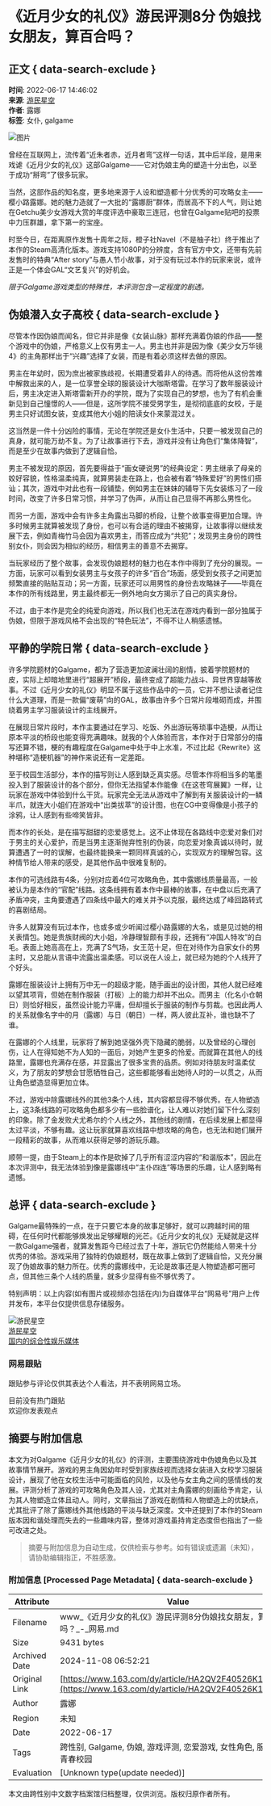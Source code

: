 # 《近月少女的礼仪》游民评测8分 伪娘找女朋友，算百合吗？

## 正文 { data-search-exclude }


**时间**: 2022-06-17 14:46:02  
**来源**: [游民星空](https://www.163.com/dy/media/T1502267589752.html)  
**作者**: 露娜  
**标签**: 女仆, galgame  

![图片](https://static.ws.126.net/163/f2e/dy_media/dy_media/static/images/ipLocation.f6d00eb.svg)

曾经在互联网上，流传着“近朱者赤，近月者弯”这样一句话，其中后半段，是用来戏谑《近月少女的礼仪》这部Galgame——它对伪娘主角的塑造十分出色，以至于成功“掰弯”了很多玩家。

当然，这部作品的知名度，更多地来源于人设和塑造都十分优秀的可攻略女主——樱小路露娜。她的魅力造就了一大批的“露娜厨”群体，而居高不下的人气，则让她在Getchu美少女游戏大赏的年度评选中豪取三连冠，也曾在Galgame贴吧的投票中力压群雄，拿下第一的宝座。

时至今日，在距离原作发售十周年之际，橙子社Navel（不是柚子社）终于推出了本作的Steam高清化版本。游戏支持1080P的分辨度，含有官方中文，还带有先前发售时的特典“After story”与愚人节小故事，对于没有玩过本作的玩家来说，或许正是一个体会GAL“文艺复兴”的好机会。

*限于Galgame游戏类型的特殊性，本评测包含一定程度的剧透。*

## 伪娘潜入女子高校 { data-search-exclude }

尽管本作因伪娘而闻名，但它并非是像《女装山脉》那样充满着伪娘的作品——整个游戏中的伪娘，严格意义上仅有男主一人。男主也并非是因为像《美少女万华镜4》的主角那样出于“兴趣”选择了女装，而是有着必须这样去做的原因。

男主在年幼时，因为庶出被家族歧视，长期遭受着非人的待遇。而将他从这份苦难中解救出来的人，是一位享誉全球的服装设计大咖斯塔雷。在学习了数年服装设计后，男主决定进入斯塔雷新开办的学院，既为了实现自己的梦想，也为了有机会重新见到自己憧憬的人——但是，这所学院不接受男学生，是彻彻底底的女校，于是男主只好试图女装，变成其他大小姐的陪读女仆来蒙混过关。

这当然是一件十分凶险的事情，无论在学院还是女仆生活中，只要一被发现自己的真身，就可能万劫不复。为了让故事进行下去，游戏并没有让角色们“集体降智”，而是至少在故事内做到了逻辑自恰。

男主不被发现的原因，首先要得益于“画女硬说男”的经典设定：男主继承了母亲的姣好容貌，性格温柔纯真，就算男装走在路上，也会被有着“特殊爱好”的男性们搭讪；其次，游戏中对此也有一段铺垫，例如男主在妹妹的辅导下先女装练习了一段时间，改变了许多日常习惯，并学习了伪声，从而让自己显得不再那么男性化。

而另一方面，游戏中会有许多主角露出马脚的桥段，让整个故事变得更加合理。许多时候男主就算被发现了身份，也可以有合适的理由不被揭穿，让故事得以继续发展下去，例如青梅竹马会因为喜欢男主，而答应成为“共犯”；发现男主身份的跨性别女仆，则会因为相似的经历，相信男主的善意不去揭穿。

当玩家经历了整个故事，会发现伪娘题材的魅力也在本作中得到了充分的展现。一方面，玩家可以看到女装男主与女孩子的许多“百合”场面，感受到女孩子之间更加频繁直接的贴贴互动；另一方面，玩家还可以用男性的身份去攻略妹子——毕竟在本作的所有线路里，男主最终都无一例外地向女方揭示了自己的真实身份。

不过，由于本作是完全的纯爱向游戏，所以我们也无法在游戏内看到一部分独属于伪娘，但限于游戏风格不会出现的“特色玩法”，不得不让人稍感遗憾。

## 平静的学院日常 { data-search-exclude }

许多学院题材的Galgame，都为了营造更加波澜壮阔的剧情，披着学院题材的皮，实际上却暗地里进行“超展开”桥段，最终变成了超能力战斗、异世界穿越等故事。不过《近月少女的礼仪》明显不属于这些作品中的一员，它并不想让读者记住什么大道理，而是一款偏“废萌”向的GAL，故事由许多个日常片段堆砌而成，并围绕着男主学习服装设计的主线展开。

在展现日常片段时，本作主要通过在学习、吃饭、外出游玩等琐事中造梗，从而让原本平淡的桥段也能变得充满趣味。就我的个人体验而言，本作对于日常部分的描写还算不错，梗的有趣程度在Galgame中处于中上水准，不过比起《Rewrite》这种堪称“造梗机器”的神作来说还有一定差距。

至于校园生活部分，本作的描写则让人感到缺乏真实感。尽管本作将相当多的笔墨投入到了服装设计的各个部分，但你无法指望本作能像《在这苍穹展翼》一样，让玩家在游戏中体验到什么干货。玩家完全无法从游戏中了解到有关服装设计的一鳞半爪，就连大小姐们在游戏中“出类拔萃”的设计图，也在CG中变得像是小孩子的涂鸦，让人感到有些啼笑皆非。

而本作的长处，是在描写甜甜的恋爱感觉上。这不止体现在各路线中恋爱对象们对于男主的关心爱护，而是当男主逐渐抛弃性别的伪装，向恋爱对象真诚以待时，就算遭遇了一时的误解，也最终能换来一颗同样真诚的心，实现双方的理解包容。这种情节给人带来的感受，是其他作品中很难复制的。

本作的可选线路有4条，分别对应着4位可攻略角色，其中露娜线质量最高，一般被认为是本作的“官配”线路。这条线拥有着本作中最棒的故事，在中盘以后充满了矛盾冲突，主角要遭遇了四条线中最大的难关并予以克服，最终达成了峰回路转式的喜剧结局。

许多人就算没有玩过本作，也或多或少听闻过樱小路露娜的大名，或是见过她的相关表情包。她是贵族财阀的大小姐，冷静理智颇有手段，还拥有“冲国人特攻”的白毛。表面上她高高在上，充满了S气场，女王范十足，但在对待作为自家女仆的男主时，又总能从言语中流露出温柔感。可以说在人设上，就已经为她的个人线开了个好头。

露娜在服装设计上拥有万中无一的超级才能，随手画出的设计图，其他人就已经难以望其项背，但她在制作服装（打板）上的能力却并不出众。而男主（化名小仓朝日）则恰好相反，虽然设计能力平庸，但却擅长于服装的制作与剪裁。也因此两人的关系就像名字中的月（露娜）与日（朝日）一样，两人彼此互补，谁也缺不了谁。

在露娜的个人线里，玩家将了解到她坚强外壳下隐藏的脆弱，以及曾经的心理创伤，让人在得知她不为人知的一面后，对她产生更多的怜爱。而就算在其他人的线路里，露娜也充满存在感，并显露出了很多宝贵的品质。例如对待朋友时温柔仗义，为了朋友的梦想会甘愿牺牲自己，这些都能够看出她待人时的一以贯之，从而让角色塑造显得更加立体。

不过，游戏中除露娜线外的其他3条个人线，其内容都显得不够优秀。在人物塑造上，这3条线路的可攻略角色都多少有一些脸谱化，让人难以对她们留下什么深刻的印象。除了金发败犬尤希尔的个人线之外，其他线的剧情，在后续发展上都显得太过平淡，不够有趣。这让玩家就算喜欢线路中想攻略的角色，也无法和她们展开一段精彩的故事，从而难以获得足够的游玩乐趣。

顺带一提，由于Steam上的本作是砍掉了几乎所有涩涩内容的“和谐版本”，因此在本次评测中，我无法体验到像是露娜线中“主仆四连”等场景的乐趣，让人感到略有遗憾。

## 总评 { data-search-exclude }

Galgame最特殊的一点，在于只要它本身的故事足够好，就可以跨越时间的阻碍，在任何时代都能够焕发出足够耀眼的光芒。《近月少女的礼仪》无疑就是这样一款Galgame强者，就算发售距今已经过去了十年，游玩它仍然能给人带来十分优秀的体验。游戏采用了独特的伪娘题材，既在故事上做到了逻辑自恰，又充分展现了伪娘故事的魅力所在。优秀的露娜线中，无论是故事还是人物塑造都可圈可点，但其他三条个人线的质量，就多少显得有些不够优秀了。

特别声明：以上内容(如有图片或视频亦包括在内)为自媒体平台“网易号”用户上传并发布，本平台仅提供信息存储服务。

![游民星空](https://nimg.ws.126.net/?url=http://dingyue.ws.126.net/Ujiz92YiSHKvZsCjeUgrVwBLUJyOKBbtNjgLRAF8Fvgm61502267589428.png&thumbnail=160y160&quality=80&type=jpg)  
[游民星空](https://www.163.com/dy/media/T1502267589752.html)  
[国内的综合性娱乐媒体](https://www.163.com/dy/media/T1502267589752.html)  

### 网易跟贴

跟贴参与评论仅供其表达个人看法，并不表明网易立场。  

目前没有热门跟贴  
欢迎你发表观点

## 摘要与附加信息

<!-- tcd_abstract -->
本文为对Galgame《近月少女的礼仪》的评测，主要围绕游戏中伪娘角色以及其故事情节展开。游戏的男主角因幼年时受到家族歧视而选择女装进入女校学习服装设计，展现了他在女校生活中可能面临的风险，以及他与女主角之间的感情线的发展。评测分析了游戏的可攻略角色及其人设，尤其对主角露娜的刻画给予肯定，认为其人物塑造立体且动人。同时，文章指出了游戏在剧情和人物塑造上的优缺点，尤其批评了除了露娜线外其他线路的平淡与缺乏深度。文中还提到了本作的Steam版本因和谐处理而失去的一些趣味内容，整体对游戏虽持肯定态度但也指出了一些可改进之处。
<!-- tcd_abstract_end -->

> 摘要与附加信息为自动生成，仅供检索与参考。如有错误或遗漏（未知），请协助编辑指正，不胜感激。

### 附加信息 [Processed Page Metadata] { data-search-exclude }

| Attribute       | Value                                  |
|-----------------|----------------------------------------|
| Filename        | www_《近月少女的礼仪》游民评测8分伪娘找女朋友，算百合吗？_-_网易.md                             |
| Size            | 9431 bytes                           |
| Archived Date   | 2024-11-08 06:52:21                             |
| Original Link   | [https://www.163.com/dy/article/HA2QV2F40526K1KN.html](https://www.163.com/dy/article/HA2QV2F40526K1KN.html)                       |
| Author          | 露娜                               |
| Region          | 未知                               |
| Date            | 2022-06-17                                 |
| Tags            | 跨性别, Galgame, 伪娘, 游戏评测, 恋爱游戏, 女性角色, 服装设计, 青春校园                                 |
| Evaluation            | [Unknown type(update needed)]                                 |
<!-- tcd_table_end -->

本文由跨性别中文数字档案馆归档整理，仅供浏览。版权归原作者所有。
